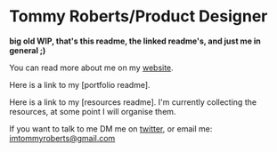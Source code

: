 # Tommy Roberts/Product Designer

**big old WIP, that's this readme, the linked readme's, and just me in general ;)**

You can read more about me on my [website](https://www.tommyroberts.xyz/).

Here is a link to my [portfolio readme].

Here is a link to my [resources readme]. I'm currently collecting the resources, at some point I will organise them.

If you want to talk to me DM me on [twitter](https://twitter.com/imtommyroberts), or email me: imtommyroberts@gmail.com
